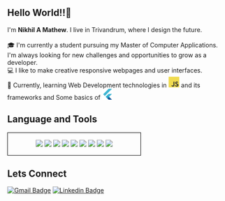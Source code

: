 <h2> Hello World!!👋</h2>

I'm <b>Nikhil A Mathew</b>. I live in Trivandrum, where I design the future. <br><br>
🎓  I'm currently a student pursuing my Master of Computer Applications. I'm always looking for new challenges and opportunities to grow as a developer. <br>
💻  I like to make creative responsive webpages and user interfaces. <br>
🌱  Currently, learning Web Development technologies in <img src="https://raw.githubusercontent.com/devicons/devicon/master/icons/javascript/javascript-original.svg" alt="js" width="25" height="25" /> and its frameworks and Some basics of <img src="https://raw.githubusercontent.com/devicons/devicon/master/icons/flutter/flutter-original.svg" alt="flutter" width="25" height="25" /> <br>



## Language and Tools

<div style="width:300px; padding: 2px; border: 1px solid black;">
<p align="center">
<img src="https://img.shields.io/badge/python%20-%2314354C.svg?&style=for-the-badge&logo=python&logoColor=white"/> 
<img src="https://img.shields.io/badge/html5%20-%23E34F26.svg?&style=for-the-badge&logo=html5&logoColor=white"/> 
<img src="https://img.shields.io/badge/css3%20-%231572B6.svg?&style=for-the-badge&logo=css3&logoColor=white"/> 
<img src="https://img.shields.io/badge/bootstrap%20-%23121011.svg?&color=silver&style=for-the-badge&logo=bootstrap"/> 
<img src="https://img.shields.io/badge/javascript%20-%23323330.svg?&style=for-the-badge&logo=javascript&logoColor=%23F7DF1E"/> 
<img src="https://img.shields.io/badge/mongodb%20-%23121011.svg?&color=palegreen&style=for-the-badge&logo=mongodb"/>
<img src="https://img.shields.io/badge/vs%20code%20-%23121011.svg?&color=darkblue&style=for-the-badge&logo=visualstudio"/>
<img src="https://img.shields.io/badge/flask%20-%23121011.svg?&color=darkred&style=for-the-badge&logo=flask"/>
<img src="https://img.shields.io/badge/github%20-%23121011.svg?&style=for-the-badge&logo=github&logoColor=white"/>
</p>
</div>

## Lets Connect

[![Gmail Badge](https://img.shields.io/badge/-work.nikhilmathew@gmail.com-c14438?style=flat-square&logo=Gmail&logoColor=white&link=mailto:work.nikhilmathew@gmail.com)](mailto:work.nikhilmathew@gmail.com)
[![Linkedin Badge](https://img.shields.io/badge/-Nikhil%20A%20Mathew-blue?style=flat-square&logo=Linkedin&logoColor=white&link=https://www.linkedin.com/in/nikhil-a-mathew/)](https://www.linkedin.com/in/nikhil-a-mathew/)

